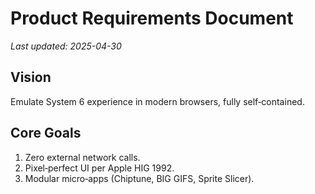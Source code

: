 # Product Requirements Document

*Last updated: 2025-04-30*

## Vision
Emulate System 6 experience in modern browsers, fully self‑contained.

## Core Goals
1. Zero external network calls.
2. Pixel‑perfect UI per Apple HIG 1992.
3. Modular micro‑apps (Chiptune, BIG GIFS, Sprite Slicer).

